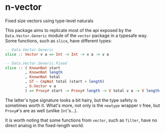 # n-vector

Fixed size vectors using type-level naturals

This package aims to replicate most of the api exposed by the `Data.Vector.Generic` module of the `vector` package in a typesafe way.
Some functions, such as `slice`, have different types:

```haskell
-- Data.Vector.Generic
slice :: Vector v a => Int -> Int -> v a -> v a

-- Data.Vector.Generic.Fixed
slice :: ( KnownNat start
         , KnownNat length
         , KnownNat total
         , GT ~ CmpNat total (start + length)
         , G.Vector v a
         ) => Proxy# start -> Proxy# length -> V total v a -> V length v a
```

The latter's type signature looks a bit hairy, but the type safety is sometimes worth it.
What's more, not only is the `newtype` wrapper `V` free, but `Proxy#`'s are as well (unlike `Int`'s...).

It is worth noting that some functions from `vector`, such as `filter`, have no direct analog in the fixed-length world.

